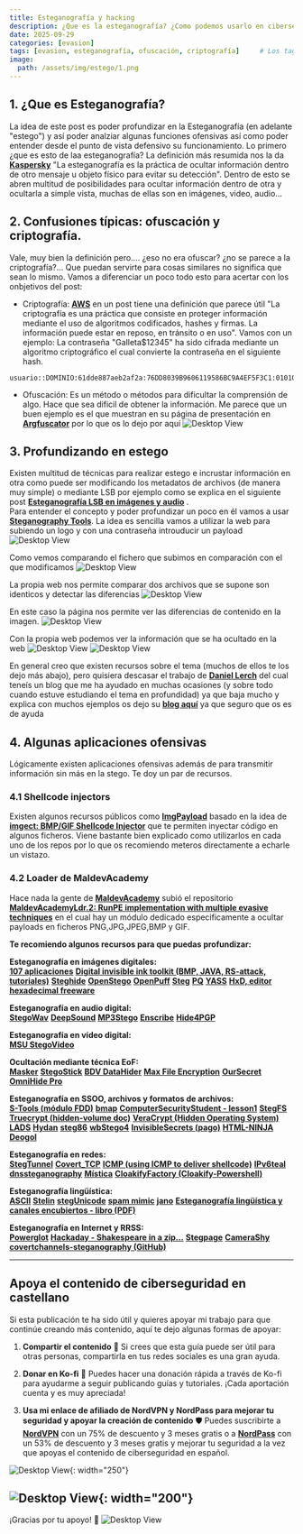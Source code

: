 ```yaml
---
title: Esteganografía y hacking
description: ¿Que es la esteganografía? ¿Como podemos usarlo en ciberseguridad?
date: 2025-09-29
categories: [evasion]
tags: [evasion, esteganografía, ofuscación, criptografía]     # Los tags deben estar siempre en minúsculas.
image:
  path: /assets/img/estego/1.png
---
```


## 1. ¿Que es Esteganografía?
La idea de este post es poder profundizar en la Esteganografía (en adelante "estego") y así poder analziar algunas funciones ofensivas así como poder entender desde el punto de vista defensivo su funcionamiento. Lo primero ¿que es esto de laa esteganografía? La definición más resumida nos la da [**Kaspersky**](https://latam.kaspersky.com/resource-center/definitions/what-is-steganography?srsltid=AfmBOoqmvmrnOcsevn2LeCWEAD81hj2u8rZ82sEs49tZB8wgNKtal5EN&utm_source=affiliate&utm_medium=cpa&utm_campaign=es-LA_Affiliate_acq_ona_afm__all_b2c_awin_affiliatelink________&aw_affid=1858990&awc=22032_1758546067_63b2748c929d7ce57b887445c70eb834) "La esteganografía es la práctica de ocultar información dentro de otro mensaje u objeto físico para evitar su detección". Dentro de esto se abren multitud de posibilidades para ocultar información dentro de otra y ocultarla a simple vista, muchas de ellas son en imágenes, video, audio...


## 2. Confusiones típicas: ofuscación y criptografía.
Vale, muy bien la definición pero.... ¿eso no era ofuscar? ¿no se parece a la criptografía?... Que puedan servirte para cosas similares no significa que sean lo mismo. Vamos a diferenciar un poco todo esto para acertar con los onbjetivos del post:
- Criptografía: [**AWS**](https://aws.amazon.com/es/what-is/cryptography/) en un post tiene una definición que parece útil "La criptografía es una práctica que consiste en proteger información mediante el uso de algoritmos codificados, hashes y firmas. La información puede estar en reposo, en tránsito o en uso". Vamos con un ejemplo:
La contraseña "Galleta$12345" ha sido cifrada mediante un algoritmo criptográfico el cual convierte la contraseña en el siguiente hash.

```text
usuario::DOMINIO:61dde887aeb2af2a:76DD8039B9606119586BC9A4EF5F3C1:010100000000000080C0653150DE09D20107929B9D6080F5BB000000000200080053004D004200330001001E00570049004E002D0056005600400140053004D00420033002E006C006F00630061006C0003001E00570049004E002D005600560053004D00420033002E006C006F0063006100070008008
```

- Ofuscación: Es un método o métodos para dificultar la comprensión de algo. Hace que sea dificil de obtener la información. Me parece que un buen ejemplo es el que muestran en su página de presentación en  [**Argfuscator**](https://argfuscator.net/about.html) por lo que os lo dejo por aquí
![Desktop View](/assets/img/estego/argfuscator.svg)

## 3. Profundizando en estego
Existen multitud de técnicas para realizar estego e incrustar información en otra como puede ser modificando los metadatos de archivos (de manera muy simple) o mediante LSB por ejemplo como se explica en el siguiente post [**Esteganografía LSB en imágenes y audio**](https://daniellerch.me/stego/intro/lsb-es/) . <br>
Para entender el concepto y poder profundizar un poco en él vamos a usar [**Steganography Tools**](https://futureboy.us/stegano/). La idea es sencilla vamos a utilizar la web para subiendo un logo y con una contraseña introuducir un payload
![Desktop View](/assets/img/estego/estego1.png)

Como vemos comparando el fichero que subimos en comparación con el que modificamos 
![Desktop View](/assets/img/estego/stego2.png)

La propia web nos permite comparar dos archivos que se supone son identicos y detectar las diferencias
![Desktop View](/assets/img/estego/stego3.png)

En este caso la página nos permite ver las diferencias de contenido en la imagen. 
![Desktop View](/assets/img/estego/stego4.png)

Con la propia web podemos ver la información que se ha ocultado en la web
![Desktop View](/assets/img/estego/stego5.png)
![Desktop View](/assets/img/estego/stego6.png)

En general creo que existen recursos sobre el tema (muchos de ellos te los dejo más abajo), pero quisiera descasar el trabajo de [**Daniel Lerch**](https://www.linkedin.com/in/daniellerch/) del cual teneís un blog que me ha ayudado en muchas ocasiones (y sobre todo cuando estuve estudiando el tema en profundidad) ya que baja mucho y explica con muchos ejemplos os dejo su [**blog aquí**](https://daniellerch.me/index-es/) ya que seguro que os es de ayuda

## 4. Algunas aplicaciones ofensivas
Lógicamente existen aplicaciones ofensivas además de para transmitir información sin más en la stego. Te doy un par de recursos. 

### 4.1 Shellcode injectors
Existen algunos recursos públicos como [**ImgPayload**](https://github.com/CyberSecurityUP/ImgPayload) basado en la idea de [**imgect: BMP/GIF Shellcode Injector**](https://github.com/0xZDH/imgect) que te permiten inyectar código en algunos ficheros. Viene bastante bien explicado como utilizarlos en cada uno de los repos por lo que os recomiendo meteros directamente a echarle un vistazo.

### 4.2 Loader de MaldevAcademy
Hace nada la gente de [**MaldevAcademy**](https://maldevacademy.com/) subió el repositorio [**MaldevAcademyLdr.2: RunPE implementation with multiple evasive techniques**](https://github.com/Maldev-Academy/MaldevAcademyLdr.2?tab=readme-ov-file) en el cual hay un módulo dedicado especificamente a ocultar payloads en ficheros PNG,JPG,JPEG,BMP y GIF.




**Te recomiendo algunos recursos para que puedas profundizar:**

**Esteganografía en imágenes digitales:** <br>
[**107 aplicaciones**](https://www.jjtc.com/Steganography/tools.html)
[**Digital invisible ink toolkit (BMP, JAVA, RS-attack, tutoriales)**](https://diit.sourceforge.net/)
[**Steghide**](https://steghide.sourceforge.net/)
[**OpenStego**](https://www.openstego.com/)
[**OpenPuff**](https://embeddedsw.net/OpenPuff_Steganography_Home.html)
[**Steg**](https://steg.drupalgardens.com/)
[**PQ**](https://dde.binghamton.edu/download/pq/)
[**YASS**](https://www.ws.binghamton.edu/fridrich/Research/yass_attack.pdf)
[**HxD, editor hexadecimal freeware**](https://mh-nexus.de/en/hxd/)
<br>

**Esteganografía en audio digital:** <br>
[**StegoWav**](https://packetstormsecurity.com/files/21655/stegowav.zip.html)
[**DeepSound**](https://jpinsoft.net/DeepSound/)
[**MP3Stego**](https://www.petitcolas.net/steganography/mp3stego/)
[**Enscribe**](https://www.coppercloudmusic.com/enscribe/)
[**Hide4PGP**](https://www.heinz-repp.onlinehome.de/Hide4PGP.htm)
<br>

**Esteganografía en vídeo digital:** <br>
[**MSU StegoVideo**](https://compression.ru/video/stego_video/index_en.html)
<br>

**Ocultación mediante técnica EoF:** <br>
[**Masker**](https://softpuls.weebly.com/)
[**StegoStick**](https://stegostick.sourceforge.net)
[**BDV DataHider**](https://www.bdvnotepad.com/products/bdv-datahider/)
[**Max File Encryption**](https://max-file-encryption.informer.com/)
[**OurSecret**](https://www.securekit.net/oursecret.html)
[**OmniHide Pro**](https://omnihide.com/)
<br>

**Esteganografía en SSOO, archivos y formatos de archivos:** <br>
[**S-Tools (módulo FDD)**](https://www.ljudmila.org/matej/privacy/kripto/stegodl.html)
[**bmap**](https://dl.packetstormsecurity.net/linux/security/bmap-1.0.17.tar.gz)
[**ComputerSecurityStudent - lesson1**](https://www.computersecuritystudent.com/FORENSICS/HIDING/lesson1/index.html)
[**StegFS**](https://github.com/albinoloverats/stegfs)
[**Truecrypt (hidden-volume doc)**](https://www.truecrypt71a.com/documentation/plausible-deniability/hidden-volume/)
[**VeraCrypt (Hidden Operating System)**](https://www.veracrypt.fr/en/VeraCrypt%20Hidden%20Operating%20System.html)
[**LADS**](https://www.aldeid.com/wiki/LADS)
[**Hydan**](https://www.autistici.org/crypto/index.php/remository/Steganography/linux/hydan-0.13-(linux)/)
[**steg86**](https://crates.io/crates/steg86)
[**wbStego4**](https://www.bailer.at/wbstego/pr_4ix0.htm)
[**InvisibleSecrets (pago)**](https://www.east-tec.com/invisiblesecrets/steganography-software/)
[**HTML-NINJA**](https://github.com/ephreet/html-ninja)
[**Deogol**](https://hord.ca/projects/deogol/intro.html)
<br>

**Esteganografía en redes:** <br>
[**StegTunnel**](https://sourceforge.net/projects/steg-tunnel/)
[**Covert_TCP**](https://dunnesec.wordpress.com/2014/12/10/covert_tcp-file-transfer-for-linux/)
[**ICMP (using ICMP to deliver shellcode)**](https://blog.romanrii.com/using-icmp-to-deliver-shellcode)
[**IPv6teal**](https://github.com/christophetd/IPv6teal)
[**dnssteganography**](https://github.com/adamcritchley/dnssteganography)
[**Mística**](https://github.com/IncideDigital/Mistica)
[**CloakifyFactory (Cloakify-Powershell)**](https://github.com/dumpsterfirevip/Cloakify-Powershell)
<br>

**Esteganografía lingüística:** <br>
[**ASCII**](https://pictureworthsthousandwords.appspot.com/)
[**Stelin**](https://stelin.sourceforge.net/)
[**stegUnicode**](https://github.com/mindcrypt/stegUnicode)
[**spam mimic**](https://www.spammimic.com/)
[**jano**](https://github.com/mindcrypt/jano)
[**Esteganografía lingüística y canales encubiertos - libro (PDF)**](https://github.com/mindcrypt/libros/blob/master/Esteganograf%C3%ADa%20ling%C3%BC%C3%ADstica%20y%20canales%20encubiertos%20-%20libro.pdf)
<br>

**Esteganografía en Internet y RRSS:** <br>
[**Powerglot**](https://github.com/mindcrypt/powerglot)
[**Hackaday - Shakespeare in a zip...**](https://hackaday.com/2018/11/07/shakespeare-in-a-zip-in-a-rar-hidden-in-an-image-on-twitter/)
[**Stegpage**](https://sourceforge.net/projects/stegpage/)
[**CameraShy**](https://sourceforge.net/projects/camerashy/)
[**covertchannels-steganography (GitHub)**](https://github.com/mindcrypt/covertchannels-steganography)
<br>



---
## Apoya el contenido de ciberseguridad en castellano

Si esta publicación te ha sido útil y quieres apoyar mi trabajo para que continúe creando más contenido, aquí te dejo algunas formas de apoyar:

1. **Compartir el contenido**  📲
   Si crees que esta guía puede ser útil para otras personas, compartirla en tus redes sociales es una gran ayuda. 

2. **Donar en Ko-fi**  💖
   Puedes hacer una donación rápida a través de Ko-fi para ayudarme a seguir publicando guías y tutoriales. ¡Cada aportación cuenta y es muy apreciada! 

   <script type='text/javascript' src='https://storage.ko-fi.com/cdn/widget/Widget_2.js'></script><script type='text/javascript'>kofiwidget2.init('Apoya este contenido!', '#455d85', 'A0A41BO608');kofiwidget2.draw();</script> 
3. **Usa mi enlace de afiliado de NordVPN y NordPass para mejorar tu seguridad y apoyar la creación de contenido**  🛡️
   Puedes suscribirte a [**NordVPN**](https://go.nordvpn.net/aff_c?offer_id=15&aff_id=132246&url_id=902) con un 75% de descuento y 3 meses gratis o a [**NordPass**](https://nordpass.com/special/?utm_medium=affiliate&utm_term&utm_content&utm_campaign=off488&utm_source=aff132246&aff_free) con un 53% de descuento y 3 meses gratis y mejorar tu seguridad a la vez que apoyas el contenido de ciberseguridad en español. <br>
   
![Desktop View](/assets/img/Nordvpn/logonordvpn.png){: width="250"}

![Desktop View](/assets/img/Nordvpn/logonordpass.png){: width="200"}
---

¡Gracias por tu apoyo! 🙏
![Desktop View](/assets/img/banner.png) <br>
